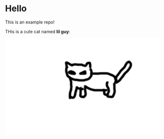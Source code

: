 # Hello

This is an example repo!

THis is a cute cat named **lil guy**:

![This is a cat doodle](./cat.gif)
